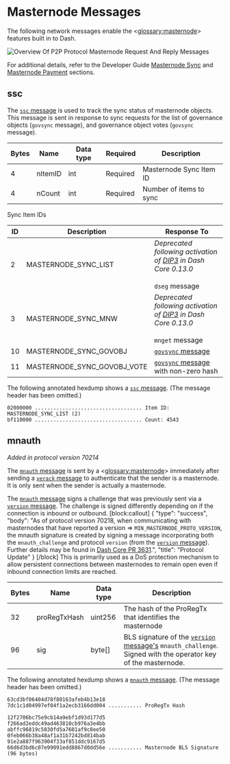 # Masternode Messages

The following network messages enable the <<glossary:masternode>> features built in to Dash.

![Overview Of P2P Protocol Masternode Request And Reply Messages](https://dash-docs.github.io/img/dev/en-p2p-masternode-messages.svg)

For additional details, refer to the Developer Guide [Masternode Sync](../guide/core-guide-dash-features-masternode-sync.md) and [Masternode Payment](../guide/core-guide-dash-features-masternode-payment.md) sections.

## ssc

The [`ssc` message](../ref/core-ref-p2p-network-masternode-messages.md#ssc) is used to track the sync status of masternode objects. This message is sent in response to sync requests for the list of governance objects (`govsync` message), and governance object votes (`govsync` message).

| Bytes | Name | Data type | Required | Description |
| ---------- | ----------- | --------- | -------- | -------- |
| 4 | nItemID | int | Required | Masternode Sync Item ID
| 4 | nCount | int | Required | Number of items to sync

Sync Item IDs

| ID | Description | Response To
|------|--------------|---------------
| 2 | MASTERNODE_SYNC_LIST | _Deprecated following activation of [DIP3](https://github.com/dashpay/dips/blob/master/dip-0003.md) in Dash Core 0.13.0_<br><br>`dseg` message
| 3 | MASTERNODE_SYNC_MNW | _Deprecated following activation of [DIP3](https://github.com/dashpay/dips/blob/master/dip-0003.md) in Dash Core 0.13.0_<br><br>`mnget` message
| 10 | MASTERNODE_SYNC_GOVOBJ | [`govsync` message](../ref/core-ref-p2p-network-governance-messages.md#govsync)
| 11 | MASTERNODE_SYNC_GOVOBJ_VOTE | [`govsync` message](../ref/core-ref-p2p-network-governance-messages.md#govsync) with non-zero hash

The following annotated hexdump shows a [`ssc` message](../ref/core-ref-p2p-network-masternode-messages.md#ssc). (The message header has been omitted.)

``` text
02000000 ................................... Item ID: MASTERNODE_SYNC_LIST (2)
bf110000 ................................... Count: 4543
```

## mnauth

*Added in protocol version 70214*

The [`mnauth` message](../ref/core-ref-p2p-network-masternode-messages.md#mnauth) is sent by a <<glossary:masternode>> immediately after sending a [`verack` message](../ref/core-ref-p2p-network-control-messages.md#verack) to authenticate that the sender is a masternode. It is only sent when the sender is actually a masternode.

The [`mnauth` message](../ref/core-ref-p2p-network-masternode-messages.md#mnauth) signs a challenge that was previously sent via a [`version` message](../ref/core-ref-p2p-network-control-messages.md#version). The challenge is signed differently depending on if the connection is inbound or outbound.
[block:callout]
{
  "type": "success",
  "body": "As of protocol version 70218, when communicating with masternodes that have reported a version => `MIN_MASTERNODE_PROTO_VERSION`, the mnauth signature is created by signing a message incorporating both the `mnauth_challenge` and protocol `version` (from the [`version` message](../ref/core-ref-p2p-network-control-messages.md#version)). Further details may be found in [Dash Core PR 3631](https://github.com/dashpay/dash/pull/3631).",
  "title": "Protocol Update"
}
[/block]
This is primarily used as a DoS protection mechanism to allow persistent connections between masternodes to remain open even if inbound connection limits are reached.

| Bytes | Name | Data type | Description |
| --- | --- | --- | --- |
| 32 | proRegTxHash | uint256 | The hash of the ProRegTx that identifies the masternode
| 96 | sig | byte[] | BLS signature of the [`version` message's](../ref/core-ref-p2p-network-control-messages.md#version) `mnauth_challenge`. Signed with the operator key of the masternode.

The following annotated hexdump shows a [`mnauth` message](../ref/core-ref-p2p-network-masternode-messages.md#mnauth). (The message header has been omitted.)

``` text
63cd3bf06404d78f80163afeb4b13e18
7dc1c1d04997ef04f1a2ecb3166dd004 ........... ProRegTx Hash

12f2706bc75e9cb14a9ebf1d93d177d5
f266ad2eddc49ad463810cb976a3e4bb
abffc96819c5030fd5a7601af9c8ee50
0feb066b38a48af1a31b7242bd814bab
91e2a887f963904f33af851ddc9167d5
66d6d3bd6c07e99091edd8867d0dd56e ........... Masternode BLS Signature (96 bytes)
```